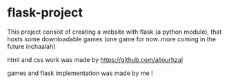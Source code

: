 # flask-project

This project consist of creating a website with flask (a python module), that hosts some downloadable games (one game for now..more coming in the future inchaalah)

html and css work was made by https://github.com/aliourhzal

games and flask implementation was made by me !
